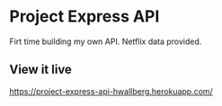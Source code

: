 # Project Express API

Firt time building my own API. Netflix data provided.

## View it live

https://project-express-api-hwallberg.herokuapp.com/
